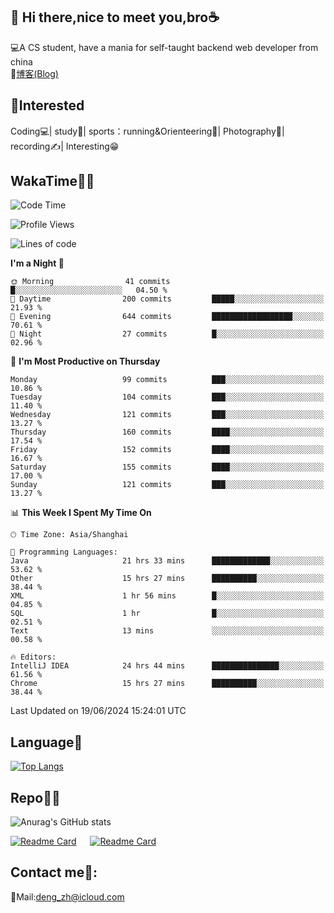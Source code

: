 👋 Hi there,nice to meet you,bro☕
---
💻A CS student, have a mania for self-taught backend web developer from china   
📌[博客(Blog)](https://github.com/HealUP/MyBlog)

 <!-- waka-box start -->
 <!-- waka-box end -->
 
🧲**Interested**
--
Coding💻| study📖| sports：running&Orienteering🏃‍| Photography📸| recording✍️| Interesting😁

WakaTime👨‍💻
---
<!--START_SECTION:waka-->
![Code Time](http://img.shields.io/badge/Code%20Time-1%2C326%20hrs%206%20mins-blue)

![Profile Views](http://img.shields.io/badge/Profile%20Views-0-blue)

![Lines of code](https://img.shields.io/badge/From%20Hello%20World%20I%27ve%20Written-205.0%20thousand%20lines%20of%20code-blue)

**I'm a Night 🦉** 

```text
🌞 Morning                41 commits          █░░░░░░░░░░░░░░░░░░░░░░░░   04.50 % 
🌆 Daytime                200 commits         █████░░░░░░░░░░░░░░░░░░░░   21.93 % 
🌃 Evening                644 commits         ██████████████████░░░░░░░   70.61 % 
🌙 Night                  27 commits          █░░░░░░░░░░░░░░░░░░░░░░░░   02.96 % 
```
📅 **I'm Most Productive on Thursday** 

```text
Monday                   99 commits          ███░░░░░░░░░░░░░░░░░░░░░░   10.86 % 
Tuesday                  104 commits         ███░░░░░░░░░░░░░░░░░░░░░░   11.40 % 
Wednesday                121 commits         ███░░░░░░░░░░░░░░░░░░░░░░   13.27 % 
Thursday                 160 commits         ████░░░░░░░░░░░░░░░░░░░░░   17.54 % 
Friday                   152 commits         ████░░░░░░░░░░░░░░░░░░░░░   16.67 % 
Saturday                 155 commits         ████░░░░░░░░░░░░░░░░░░░░░   17.00 % 
Sunday                   121 commits         ███░░░░░░░░░░░░░░░░░░░░░░   13.27 % 
```


📊 **This Week I Spent My Time On** 

```text
🕑︎ Time Zone: Asia/Shanghai

💬 Programming Languages: 
Java                     21 hrs 33 mins      █████████████░░░░░░░░░░░░   53.62 % 
Other                    15 hrs 27 mins      ██████████░░░░░░░░░░░░░░░   38.44 % 
XML                      1 hr 56 mins        █░░░░░░░░░░░░░░░░░░░░░░░░   04.85 % 
SQL                      1 hr                █░░░░░░░░░░░░░░░░░░░░░░░░   02.51 % 
Text                     13 mins             ░░░░░░░░░░░░░░░░░░░░░░░░░   00.58 % 

🔥 Editors: 
IntelliJ IDEA            24 hrs 44 mins      ███████████████░░░░░░░░░░   61.56 % 
Chrome                   15 hrs 27 mins      ██████████░░░░░░░░░░░░░░░   38.44 % 
```


 Last Updated on 19/06/2024 15:24:01 UTC
<!--END_SECTION:waka-->

Language🚀
---
[![Top Langs](https://github-readme-stats.vercel.app/api/top-langs/?username=HealUP&layout=compact&hide_border=true)](https://github.com/HealUP)

Repo🧑‍💻
---
![Anurag's GitHub stats](https://github-readme-stats.vercel.app/api?username=HealUP&count_private=true&show_icons=true&theme=gruvbox&hide_border=true) 

[![Readme Card](https://github-readme-stats.vercel.app/api/pin/?username=HealUP&repo=InternetEy&theme=transparent)](https://github.com/HealUP/InternetEy) &emsp;
[![Readme Card](https://github-readme-stats.vercel.app/api/pin/?username=HealUP&repo=CampusExperience&theme=transparent)](https://github.com/HealUP/CampusExperience)


Contact me📱:
---
📮Mail:deng_zh@icloud.com  
